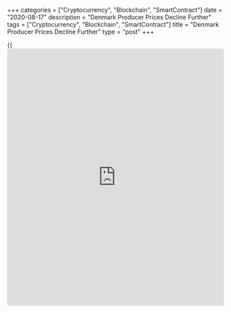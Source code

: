 +++
categories = ["Cryptocurrency", "Blockchain", "SmartContract"]
date = "2020-08-17"
description = "Denmark Producer Prices Decline Further"
tags = ["Cryptocurrency", "Blockchain", "SmartContract"]
title = "Denmark Producer Prices Decline Further"
type = "post"
+++

{{<iframe id="large-banner" src="https://www.bounty.group/#slide=10.0" width="100%" height="600" scrolling="no" style="border: 0px solid rgb(216, 221, 230); border-radius: 3px;">}}

Denmark's producer prices declined at a faster rate in July, figures
from Statistics Denmark showed on Monday.

The producer price index fell 2.1 percent year-on-year in July,
following a 1.6 percent decline in June.

Prices for mining and quarrying prices declined 20.1 percent and energy
supply cost fell 25.4 percent.

Meanwhile, prices for water supply and manufacturing rose by 1.9 percent
and 0.5 percent, respectively.

Domestic market prices declined 5.2 percent annually in June, while
foreign market prices rose 0.2 percent.

On a monthly basis, producer prices remained unchanged in June.

Import prices decreased 3.1 percent yearly in June and fell 0.2 percent
from a month ago.

For comments and feedback [contact](https://www.playgroundfx.com/contact/): editorial@rtt[news](https://www.letsplayfx.com/blog/forex-news-website/).com

[Economic News][1]

 **What parts of the world are seeing the best (and worst) economic
performances lately? Click[here][2] to check out our [Econ Scorecard][2]
and find out! See up-to-the-moment [ranking](https://www.playgroundfx.com/blog/crypto-exchange-ranking/)s for the best and worst
performers in [GDP][2], [unemployment rate][3], [inflation][4] and much
more.**

   1. www.rtt[news](https://www.letsplayfx.com/blog/forex-news-website/).com/Content/EconomicNews.aspx
   2. www.rtt[news](https://www.letsplayfx.com/blog/forex-news-website/).com/economic-scorecard/world-rank/GDP/highest-performance.aspx
   3. www.rtt[news](https://www.letsplayfx.com/blog/forex-news-website/).com/economic-scorecard/world-rank/unemployment-rate/lowest-performance.aspx
   4. www.rtt[news](https://www.letsplayfx.com/blog/forex-news-website/).com/economic-scorecard/world-rank/CPI/highest-performance.aspx